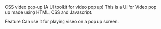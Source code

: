 CSS video pop-up (A UI toolkit for video pop up)
This is a UI for Video pop up made using HTML, CSS and Javascript.

Feature
Can use it for playing viseo on a pop up screen.
